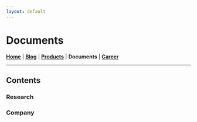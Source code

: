 ```yaml
---
layout: default
---
```

# Documents
<b>[Home](./index.html)</b> | <b>[Blog](./blog.html)</b> | <b>[Products](./products.html)</b> | <b>Documents</b> | <b>[Career](./career.html)</b>
* * *

## Contents

### Research

### Company